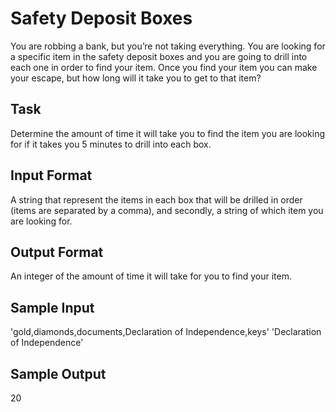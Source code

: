 # Safety Deposit Boxes

You are robbing a bank, but you’re not taking everything.
You are looking for a specific item in the safety deposit
boxes and you are going to drill into each one in order to
find your item. Once you find your item you can make your
escape, but how long will it take you to get to that item?

## Task

Determine the amount of time it will take you to find the
item you are looking for if it takes you 5 minutes to drill
into each box.

## Input Format

A string that represent the items in each box that will be
drilled in order (items are separated by a comma), and
secondly, a string of which item you are looking for.

## Output Format

An integer of the amount of time it will take for you to find
your item.

## Sample Input

'gold,diamonds,documents,Declaration of Independence,keys'
'Declaration of Independence'

## Sample Output

20
